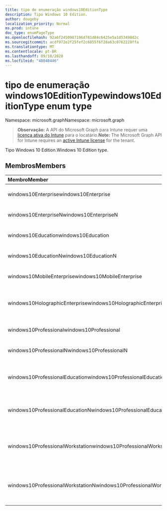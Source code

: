 ```yaml
---
title: tipo de enumeração windows10EditionType
description: Tipo Windows 10 Edition.
author: dougeby
localization_priority: Normal
ms.prod: intune
doc_type: enumPageType
ms.openlocfilehash: 92a6f2450987196d781d84c6425e5a1d53498d2c
ms.sourcegitcommit: acdf972e2f25fef2c6855f6f28a63c0762228ffa
ms.translationtype: MT
ms.contentlocale: pt-BR
ms.lasthandoff: 09/18/2020
ms.locfileid: "48048446"
---
```

# <a name="windows10editiontype-enum-type"></a><span data-ttu-id="d2bc9-103">tipo de enumeração windows10EditionType</span><span class="sxs-lookup"><span data-stu-id="d2bc9-103">windows10EditionType enum type</span></span>

<span data-ttu-id="d2bc9-104">Namespace: microsoft.graph</span><span class="sxs-lookup"><span data-stu-id="d2bc9-104">Namespace: microsoft.graph</span></span>

> <span data-ttu-id="d2bc9-105">**Observação:** A API do Microsoft Graph para Intune requer uma [licença ativa do Intune](https://go.microsoft.com/fwlink/?linkid=839381) para o locatário.</span><span class="sxs-lookup"><span data-stu-id="d2bc9-105">**Note:** The Microsoft Graph API for Intune requires an [active Intune license](https://go.microsoft.com/fwlink/?linkid=839381) for the tenant.</span></span>

<span data-ttu-id="d2bc9-106">Tipo Windows 10 Edition.</span><span class="sxs-lookup"><span data-stu-id="d2bc9-106">Windows 10 Edition type.</span></span>

## <a name="members"></a><span data-ttu-id="d2bc9-107">Membros</span><span class="sxs-lookup"><span data-stu-id="d2bc9-107">Members</span></span>
|<span data-ttu-id="d2bc9-108">Membro</span><span class="sxs-lookup"><span data-stu-id="d2bc9-108">Member</span></span>|<span data-ttu-id="d2bc9-109">Valor</span><span class="sxs-lookup"><span data-stu-id="d2bc9-109">Value</span></span>|<span data-ttu-id="d2bc9-110">Descrição</span><span class="sxs-lookup"><span data-stu-id="d2bc9-110">Description</span></span>|
|:---|:---|:---|
|<span data-ttu-id="d2bc9-111">windows10Enterprise</span><span class="sxs-lookup"><span data-stu-id="d2bc9-111">windows10Enterprise</span></span>|<span data-ttu-id="d2bc9-112">,0</span><span class="sxs-lookup"><span data-stu-id="d2bc9-112">0</span></span>|<span data-ttu-id="d2bc9-113">Windows 10 Enterprise</span><span class="sxs-lookup"><span data-stu-id="d2bc9-113">Windows 10 Enterprise</span></span>|
|<span data-ttu-id="d2bc9-114">windows10EnterpriseN</span><span class="sxs-lookup"><span data-stu-id="d2bc9-114">windows10EnterpriseN</span></span>|<span data-ttu-id="d2bc9-115">1 </span><span class="sxs-lookup"><span data-stu-id="d2bc9-115">1</span></span>|<span data-ttu-id="d2bc9-116">Windows 10 Enterprise</span><span class="sxs-lookup"><span data-stu-id="d2bc9-116">Windows 10 EnterpriseN</span></span>|
|<span data-ttu-id="d2bc9-117">windows10Education</span><span class="sxs-lookup"><span data-stu-id="d2bc9-117">windows10Education</span></span>|<span data-ttu-id="d2bc9-118">2 </span><span class="sxs-lookup"><span data-stu-id="d2bc9-118">2</span></span>|<span data-ttu-id="d2bc9-119">Windows 10 Education</span><span class="sxs-lookup"><span data-stu-id="d2bc9-119">Windows 10 Education</span></span>|
|<span data-ttu-id="d2bc9-120">windows10EducationN</span><span class="sxs-lookup"><span data-stu-id="d2bc9-120">windows10EducationN</span></span>|<span data-ttu-id="d2bc9-121">3 </span><span class="sxs-lookup"><span data-stu-id="d2bc9-121">3</span></span>|<span data-ttu-id="d2bc9-122">Windows 10 Educan</span><span class="sxs-lookup"><span data-stu-id="d2bc9-122">Windows 10 EducationN</span></span>|
|<span data-ttu-id="d2bc9-123">windows10MobileEnterprise</span><span class="sxs-lookup"><span data-stu-id="d2bc9-123">windows10MobileEnterprise</span></span>|<span data-ttu-id="d2bc9-124">4 </span><span class="sxs-lookup"><span data-stu-id="d2bc9-124">4</span></span>|<span data-ttu-id="d2bc9-125">Windows 10 Mobile Enterprise</span><span class="sxs-lookup"><span data-stu-id="d2bc9-125">Windows 10 Mobile Enterprise</span></span>|
|<span data-ttu-id="d2bc9-126">windows10HolographicEnterprise</span><span class="sxs-lookup"><span data-stu-id="d2bc9-126">windows10HolographicEnterprise</span></span>|<span data-ttu-id="d2bc9-127">5 </span><span class="sxs-lookup"><span data-stu-id="d2bc9-127">5</span></span>|<span data-ttu-id="d2bc9-128">Windows 10 Holographic Enterprise</span><span class="sxs-lookup"><span data-stu-id="d2bc9-128">Windows 10 Holographic Enterprise</span></span>|
|<span data-ttu-id="d2bc9-129">windows10Professional</span><span class="sxs-lookup"><span data-stu-id="d2bc9-129">windows10Professional</span></span>|<span data-ttu-id="d2bc9-130">6 </span><span class="sxs-lookup"><span data-stu-id="d2bc9-130">6</span></span>|<span data-ttu-id="d2bc9-131">Windows 10 Professional</span><span class="sxs-lookup"><span data-stu-id="d2bc9-131">Windows 10 Professional</span></span>|
|<span data-ttu-id="d2bc9-132">windows10ProfessionalN</span><span class="sxs-lookup"><span data-stu-id="d2bc9-132">windows10ProfessionalN</span></span>|<span data-ttu-id="d2bc9-133">7 </span><span class="sxs-lookup"><span data-stu-id="d2bc9-133">7</span></span>|<span data-ttu-id="d2bc9-134">Windows 10 Professional</span><span class="sxs-lookup"><span data-stu-id="d2bc9-134">Windows 10 ProfessionalN</span></span>|
|<span data-ttu-id="d2bc9-135">windows10ProfessionalEducation</span><span class="sxs-lookup"><span data-stu-id="d2bc9-135">windows10ProfessionalEducation</span></span>|<span data-ttu-id="d2bc9-136">8 </span><span class="sxs-lookup"><span data-stu-id="d2bc9-136">8</span></span>|<span data-ttu-id="d2bc9-137">Windows 10 Professional Education</span><span class="sxs-lookup"><span data-stu-id="d2bc9-137">Windows 10 Professional Education</span></span>|
|<span data-ttu-id="d2bc9-138">windows10ProfessionalEducationN</span><span class="sxs-lookup"><span data-stu-id="d2bc9-138">windows10ProfessionalEducationN</span></span>|<span data-ttu-id="d2bc9-139">9 </span><span class="sxs-lookup"><span data-stu-id="d2bc9-139">9</span></span>|<span data-ttu-id="d2bc9-140">Windows 10 Professional Educan</span><span class="sxs-lookup"><span data-stu-id="d2bc9-140">Windows 10 Professional EducationN</span></span>|
|<span data-ttu-id="d2bc9-141">windows10ProfessionalWorkstation</span><span class="sxs-lookup"><span data-stu-id="d2bc9-141">windows10ProfessionalWorkstation</span></span>|<span data-ttu-id="d2bc9-142">10 </span><span class="sxs-lookup"><span data-stu-id="d2bc9-142">10</span></span>|<span data-ttu-id="d2bc9-143">Windows 10 Professional para estações de trabalho</span><span class="sxs-lookup"><span data-stu-id="d2bc9-143">Windows 10 Professional for Workstations</span></span>|
|<span data-ttu-id="d2bc9-144">windows10ProfessionalWorkstationN</span><span class="sxs-lookup"><span data-stu-id="d2bc9-144">windows10ProfessionalWorkstationN</span></span>|<span data-ttu-id="d2bc9-145">11 </span><span class="sxs-lookup"><span data-stu-id="d2bc9-145">11</span></span>|<span data-ttu-id="d2bc9-146">Windows 10 Professional para estações de trabalho N</span><span class="sxs-lookup"><span data-stu-id="d2bc9-146">Windows 10 Professional for Workstations N</span></span>|









